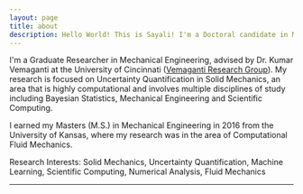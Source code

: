 ```yaml
---
layout: page
title: about
description: Hello World! This is Sayali! I'm a Doctoral candidate in Mechanical Engineering at the University of Cincinnati. 
---
```


I'm a Graduate Researcher in Mechanical Engineering, advised by Dr. Kumar Vemaganti at the University of Cincinnati ([Vemaganti Research Group](http://vemaganti.com)). My research is focused on Uncertainty Quantification in Solid Mechanics, an area that is highly computational and involves multiple disciplines of study including Bayesian Statistics, Mechanical Engineering and Scientific Computing.

I earned my Masters (M.S.) in Mechanical Engineering in 2016 from the University of Kansas, where my research was in the area of Computational Fluid Mechanics.

Research Interests: Solid Mechanics, Uncertainty Quantification, Machine Learning, Scientific Computing, Numerical Analysis, Fluid Mechanics

---
